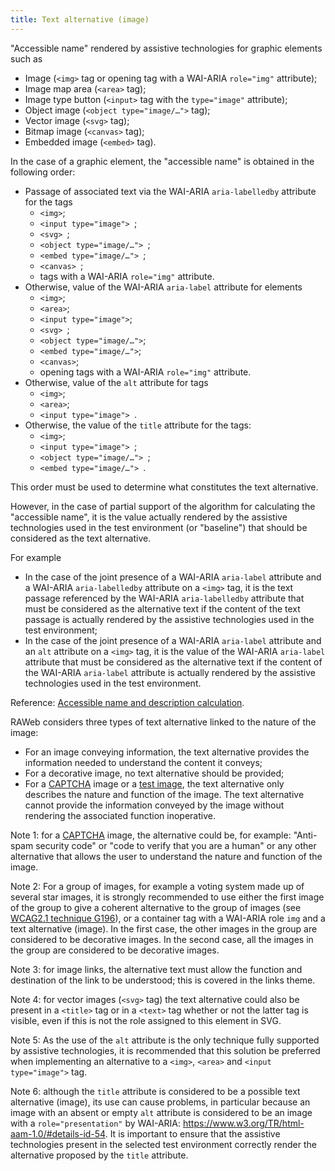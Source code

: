 ```yaml
---
title: Text alternative (image)
---
```


"Accessible name" rendered by assistive technologies for graphic elements such as

- Image (`<img>` tag or opening tag with a WAI-ARIA `role="img"` attribute);
- Image map area (`<area>` tag);
- Image type button (`<input>` tag with the `type="image"` attribute);
- Object image (`<object type="image/…">` tag);
- Vector image (`<svg>` tag);
- Bitmap image (`<canvas>` tag);
- Embedded image (`<embed>` tag).

In the case of a graphic element, the "accessible name" is obtained in the following order:

- Passage of associated text via the WAI-ARIA `aria-labelledby` attribute for the tags
  - `<img>`;
  - `<input type="image"> `;
  - `<svg> `;
  - `<object type="image/…"> `;
  - `<embed type="image/…"> `;
  - `<canvas> `;
  - tags with a WAI-ARIA `role="img"` attribute.
- Otherwise, value of the WAI-ARIA `aria-label` attribute for elements
  - `<img>`;
  - `<area>`;
  - `<input type="image">`;
  - `<svg> `;
  - `<object type="image/…">`;
  - `<embed type="image/…">`;
  - `<canvas>`;
  - opening tags with a WAI-ARIA `role="img"` attribute.
- Otherwise, value of the `alt` attribute for tags
  - `<img>`;
  - `<area>`;
  - `<input type="image"> `.
- Otherwise, the value of the `title` attribute for the tags:
  - `<img>`;
  - `<input type="image"> `;
  - `<object type="image/…"> `;
  - `<embed type="image/…"> `.

This order must be used to determine what constitutes the text alternative.

However, in the case of partial support of the algorithm for calculating the "accessible name", it is the value actually rendered by the assistive technologies used in the test environment (or "baseline") that should be considered as the text alternative.

For example

- In the case of the joint presence of a WAI-ARIA `aria-label` attribute and a WAI-ARIA `aria-labelledby` attribute on a `<img>` tag, it is the text passage referenced by the WAI-ARIA `aria-labelledby` attribute that must be considered as the alternative text if the content of the text passage is actually rendered by the assistive technologies used in the test environment;
- In the case of the joint presence of a WAI-ARIA `aria-label` attribute and an `alt` attribute on a `<img>` tag, it is the value of the WAI-ARIA `aria-label` attribute that must be considered as the alternative text if the content of the WAI-ARIA `aria-label` attribute is actually rendered by the assistive technologies used in the test environment.

Reference: <span lang="en">[Accessible name and description calculation](https://www.w3.org/TR/html-aam-1.0/#accessible-name-and-description-computation)</span>.

RAWeb considers three types of text alternative linked to the nature of the image:

- For an image conveying information, the text alternative provides the information needed to understand the content it conveys;
- For a decorative image, no text alternative should be provided;
- For a [CAPTCHA](#captcha) image or a [test image](#test-image), the text alternative only describes the nature and function of the image. The text alternative cannot provide the information conveyed by the image without rendering the associated function inoperative.

Note 1: for a [CAPTCHA](#captcha) image, the alternative could be, for example: "Anti-spam security code" or "code to verify that you are a human" or any other alternative that allows the user to understand the nature and function of the image.

Note 2: For a group of images, for example a voting system made up of several star images, it is strongly recommended to use either the first image of the group to give a coherent alternative to the group of images (see [WCAG2.1 technique G196](https://www.w3.org/WAI/WCAG21/Techniques/general/G196)), or a container tag with a WAI-ARIA role `img` and a text alternative (image). In the first case, the other images in the group are considered to be decorative images. In the second case, all the images in the group are considered to be decorative images.

Note 3: for image links, the alternative text must allow the function and destination of the link to be understood; this is covered in the links theme.

Note 4: for vector images (`<svg>` tag) the text alternative could also be present in a `<title>` tag or in a `<text>` tag whether or not the latter tag is visible, even if this is not the role assigned to this element in SVG.

Note 5: As the use of the `alt` attribute is the only technique fully supported by assistive technologies, it is recommended that this solution be preferred when implementing an alternative to a `<img>`, `<area>` and `<input type="image">` tag.

Note 6: although the `title` attribute is considered to be a possible text alternative (image), its use can cause problems, in particular because an image with an absent or empty `alt` attribute is considered to be an image with a `role="presentation"` by WAI-ARIA: <a href="https://www.w3.org/TR/html-aam-1.0/#details-id-54">https://www.w3.org/TR/html-aam-1.0/#details-id-54</a>. It is important to ensure that the assistive technologies present in the selected test environment correctly render the alternative proposed by the `title` attribute.
